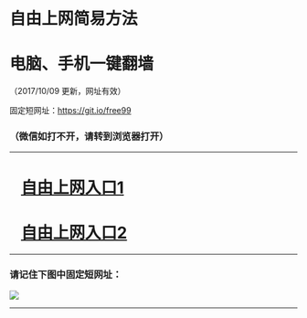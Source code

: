 ﻿# 自由上网简易方法

# 电脑、手机一键翻墙

（2017/10/09 更新，网址有效）

固定短网址：https://git.io/free99

### （微信如打不开，请转到浏览器打开）


***





# &nbsp;&nbsp; <a href="http://ft938930655.fwq-tz-1001.info/fwqtz01.html?t=100900118662 " target="_blank">自由上网入口1</a>
# &nbsp;&nbsp; <a href="http://ft409516526.fwq-tz-1002.info/fwqtz02.html?t=100900116770 " target="_blank">自由上网入口2</a>
***

### 请记住下图中固定短网址：

<img src="https://s3-us-west-2.amazonaws.com/fwq-1001/yjfq-20170905okok.png" /> 


***

